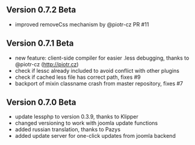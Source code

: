 ## Version 0.7.2 Beta
+ improved removeCss mechanism by @piotr-cz PR #11

## Version 0.7.1 Beta
+ new feature: client-side compiler for easier .less debugging, thanks to @piotr-cz (http://piotr.cz)
+ check if lessc already included to avoid conflict with other plugins
+ check if cached less file has correct path, fixes #9
+ backport of mixin classname crash from master repository, fixes #7


## Version 0.7.0 Beta
+ update lessphp to version 0.3.9, thanks to Klipper
+ changed versioning to work with joomla update functions
+ added russian translation, thanks to Pazys
+ added update server for one-click updates from joomla backend

